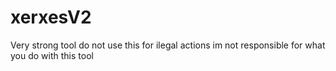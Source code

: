 # xerxesV2
Very strong tool do not use this for ilegal actions im not responsible for what you do with this tool
